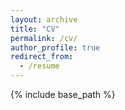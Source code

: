 ```yaml
---
layout: archive
title: "CV"
permalink: /cv/
author_profile: true
redirect_from:
  - /resume
---
```


{% include base_path %}
<object data="{{ site.url }}{{ site.baseurl }}/files/CV.pdf" width="1000" height="1000" type='application/pdf'></object>

